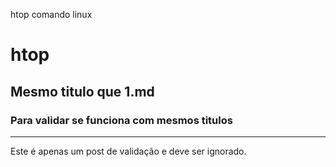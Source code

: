 
htop comando linux
# htop
## Mesmo titulo que 1.md
### Para validar se funciona com mesmos titulos
----
Este é apenas um post de validação e deve ser ignorado.
